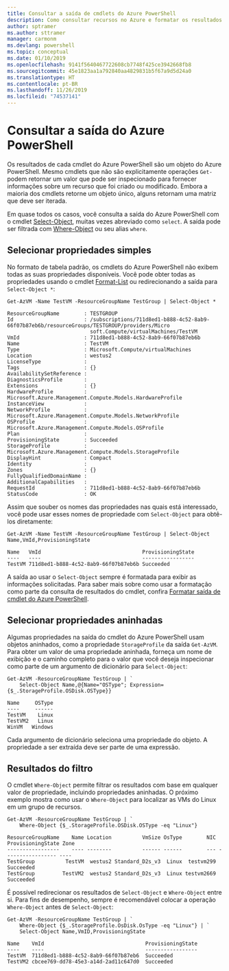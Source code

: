 ```yaml
---
title: Consultar a saída de cmdlets do Azure PowerShell
description: Como consultar recursos no Azure e formatar os resultados.
author: sptramer
ms.author: sttramer
manager: carmonm
ms.devlang: powershell
ms.topic: conceptual
ms.date: 01/10/2019
ms.openlocfilehash: 9141f5640467722608cb7748f425ce3942668fb8
ms.sourcegitcommit: 45e1823aa1a792840aa4829831b5f67a9d5d24a0
ms.translationtype: HT
ms.contentlocale: pt-BR
ms.lasthandoff: 11/26/2019
ms.locfileid: "74537141"
---
```

# <a name="query-output-of-azure-powershell"></a>Consultar a saída do Azure PowerShell 

Os resultados de cada cmdlet do Azure PowerShell são um objeto do Azure PowerShell. Mesmo cmdlets que não são explicitamente operações `Get-` podem retornar um valor que pode ser inspecionado para fornecer informações sobre um recurso que foi criado ou modificado. Embora a maioria dos cmdlets retorne um objeto único, alguns retornam uma matriz que deve ser iterada.

Em quase todos os casos, você consulta a saída do Azure PowerShell com o cmdlet [Select-Object](/powershell/module/Microsoft.PowerShell.Utility/Select-Object), muitas vezes abreviado como `select`. A saída pode ser filtrada com [Where-Object](/powershell/module/Microsoft.PowerShell.Core/Where-Object) ou seu alias `where`.

## <a name="select-simple-properties"></a>Selecionar propriedades simples

No formato de tabela padrão, os cmdlets do Azure PowerShell não exibem todas as suas propriedades disponíveis. Você pode obter todas as propriedades usando o cmdlet [Format-List](/powershell/module/microsoft.powershell.utility/format-list) ou redirecionando a saída para `Select-Object *`:

```azurepowershell-interactive
Get-AzVM -Name TestVM -ResourceGroupName TestGroup | Select-Object *
```

```output
ResourceGroupName        : TESTGROUP
Id                       : /subscriptions/711d8ed1-b888-4c52-8ab9-66f07b87eb6b/resourceGroups/TESTGROUP/providers/Micro
                           soft.Compute/virtualMachines/TestVM
VmId                     : 711d8ed1-b888-4c52-8ab9-66f07b87eb6b
Name                     : TestVM
Type                     : Microsoft.Compute/virtualMachines
Location                 : westus2
LicenseType              :
Tags                     : {}
AvailabilitySetReference :
DiagnosticsProfile       :
Extensions               : {}
HardwareProfile          : Microsoft.Azure.Management.Compute.Models.HardwareProfile
InstanceView             :
NetworkProfile           : Microsoft.Azure.Management.Compute.Models.NetworkProfile
OSProfile                : Microsoft.Azure.Management.Compute.Models.OSProfile
Plan                     :
ProvisioningState        : Succeeded
StorageProfile           : Microsoft.Azure.Management.Compute.Models.StorageProfile
DisplayHint              : Compact
Identity                 :
Zones                    : {}
FullyQualifiedDomainName :
AdditionalCapabilities   :
RequestId                : 711d8ed1-b888-4c52-8ab9-66f07b87eb6b
StatusCode               : OK
```

Assim que souber os nomes das propriedades nas quais está interessado, você pode usar esses nomes de propriedade com `Select-Object` para obtê-los diretamente:

```azurepowershell-interactive
Get-AzVM -Name TestVM -ResourceGroupName TestGroup | Select-Object Name,VmId,ProvisioningState
```

```output
Name   VmId                                 ProvisioningState
----   ----                                 -----------------
TestVM 711d8ed1-b888-4c52-8ab9-66f07b87eb6b Succeeded
```

A saída ao usar o `Select-Object` sempre é formatada para exibir as informações solicitadas. Para saber mais sobre como usar a formatação como parte da consulta de resultados do cmdlet, confira [Formatar saída de cmdlet do Azure PowerShell](formatting-output.md).

## <a name="select-nested-properties"></a>Selecionar propriedades aninhadas

Algumas propriedades na saída do cmdlet do Azure PowerShell usam objetos aninhados, como a propriedade `StorageProfile` da saída `Get-AzVM`. Para obter um valor de uma propriedade aninhada, forneça um nome de exibição e o caminho completo para o valor que você deseja inspecionar como parte de um argumento de dicionário para `Select-Object`:

```azurepowershell-interactive
Get-AzVM -ResourceGroupName TestGroup | `
    Select-Object Name,@{Name="OSType"; Expression={$_.StorageProfile.OSDisk.OSType}}
```

```output
Name     OSType
----     ------
TestVM    Linux
TestVM2   Linux
WinVM   Windows
```

Cada argumento de dicionário seleciona uma propriedade do objeto. A propriedade a ser extraída deve ser parte de uma expressão.

## <a name="filter-results"></a>Resultados do filtro 

O cmdlet `Where-Object` permite filtrar os resultados com base em qualquer valor de propriedade, incluindo propriedades aninhadas. O próximo exemplo mostra como usar o `Where-Object` para localizar as VMs do Linux em um grupo de recursos.

```azurepowershell-interactive
Get-AzVM -ResourceGroupName TestGroup | `
    Where-Object {$_.StorageProfile.OSDisk.OSType -eq "Linux"}
```

```output
ResourceGroupName    Name Location          VmSize OsType        NIC ProvisioningState Zone
-----------------    ---- --------          ------ ------        --- ----------------- ----
TestGroup          TestVM  westus2 Standard_D2s_v3  Linux  testvm299         Succeeded
TestGroup         TestVM2  westus2 Standard_D2s_v3  Linux testvm2669         Succeeded
```

É possível redirecionar os resultados de `Select-Object` e `Where-Object` entre si. Para fins de desempenho, sempre é recomendável colocar a operação `Where-Object` antes de `Select-Object`:

```azurepowershell-interactive
Get-AzVM -ResourceGroupName TestGroup | `
    Where-Object {$_.StorageProfile.OsDisk.OsType -eq "Linux"} | `
    Select-Object Name,VmID,ProvisioningState
```

```output
Name    VmId                                 ProvisioningState
----    ----                                 -----------------
TestVM  711d8ed1-b888-4c52-8ab9-66f07b87eb6  Succeeded
TestVM2 cbcee769-dd78-45e3-a14d-2ad11c647d0  Succeeded
```